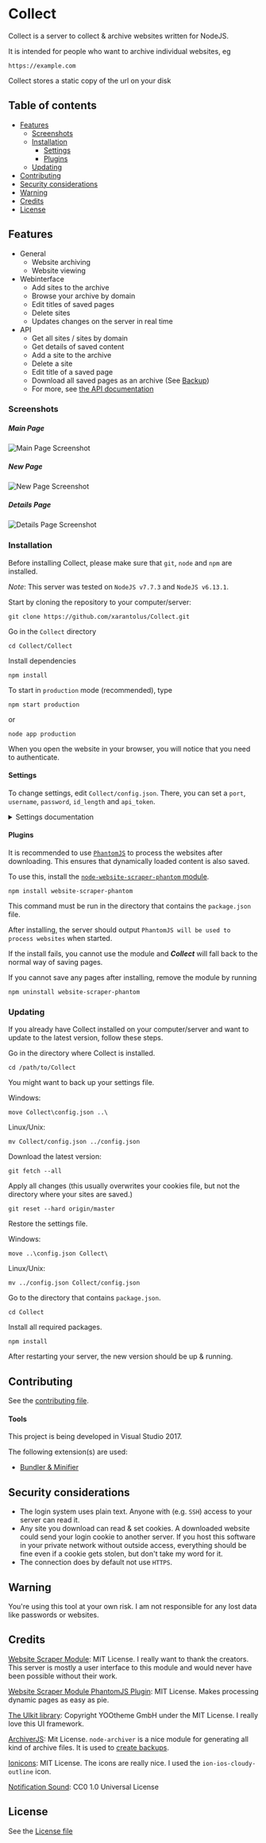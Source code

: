 # Collect
Collect is a server to collect & archive websites written for NodeJS.

It is intended for people who want to archive individual websites, eg

```
https://example.com
```

Collect stores a static copy of the url on your disk

## Table of contents
  * [Features](#features)
    + [Screenshots](#screenshots)
    + [Installation](#installation)
      - [Settings](#settings)
      - [Plugins](#plugins)
    + [Updating](#updating)
  * [Contributing](#contributing)
  * [Security considerations](#security-considerations)
  * [Warning](#warning)
  * [Credits](#credits)
  * [License](#license)


## Features
   * General
      * Website archiving
      * Website viewing
   * Webinterface
      * Add sites to the archive
      * Browse your archive by domain
      * Edit titles of saved pages
	  * Delete sites
	  * Updates changes on the server in real time
   * API
      * Get all sites / sites by domain
      * Get details of saved content
      * Add a site to the archive
	  * Delete a site
      * Edit title of a saved page
	  * Download all saved pages as an archive (See [Backup](API_doc.md#backup-get))
	  * For more, see [the API documentation](API_doc.md)


### Screenshots

##### Main Page
  ![Main Page Screenshot](.github/screenshot-main.png?raw=true)

##### New Page
  ![New Page Screenshot](.github/screenshot-new.png?raw=true)

##### Details Page
  ![Details Page Screenshot](.github/screenshot-details.png?raw=true)


### Installation
Before installing Collect, please make sure that `git`, `node` and `npm` are installed.

*Note*: This server was tested on `NodeJS v7.7.3` and `NodeJS v6.13.1`.

Start by cloning the repository to your computer/server:
```
git clone https://github.com/xarantolus/Collect.git
```

Go in the `Collect` directory
```
cd Collect/Collect
```

Install dependencies
```
npm install
```

To start in `production` mode (recommended), type
```
npm start production
```
or 
```
node app production
```

When you open the website in your browser, you will notice that you need to authenticate.

#### Settings
To change settings, edit `Collect/config.json`. There, you can set a `port`, `username`, `password`, `id_length` and `api_token`.

<details><summary>Settings documentation</summary>

###### Port
The port the server should listen on. If another program uses this port, the server will not be able to start.

###### Username
The username that should be used to log in.

###### Password
The password for this user. [Please don't use a password you use somewhere else.](#security-considerations)

###### ID length
The length of the ids the server should generate. If you save **a lot** of websites from the same domain (> ~1 million / 16<sup>length</sup>) you should change this number.

###### API token
If you like to play around with the API, you can set an API token. It is implemented so integrating apps like [Workflow](https://workflow.is) is easy.

If you don't want to use the API, it is recommended to set the token to a long random string.
</p></details>
 

#### Plugins
It is recommended to use [`PhantomJS`](http://phantomjs.org/) to process the websites after downloading.
This ensures that dynamically loaded content is also saved.


To use this, install the [`node-website-scraper-phantom` module](https://github.com/website-scraper/node-website-scraper-phantom).
```
npm install website-scraper-phantom
```

This command must be run in the directory that contains the `package.json` file.

After installing, the server should output `PhantomJS will be used to process websites` when started.

If the install fails, you cannot use the module and __*Collect*__ will fall back to the normal way of saving pages.

If you cannot save any pages after installing, remove the module by running 
```
npm uninstall website-scraper-phantom
```

### Updating
If you already have Collect installed on your computer/server and want to update to the latest version, follow these steps.

Go in the directory where Collect is installed.
```
cd /path/to/Collect
```

You might want to back up your settings file.

Windows:
```
move Collect\config.json ..\
```

Linux/Unix:
```
mv Collect/config.json ../config.json
```

Download the latest version:
```
git fetch --all
```

Apply all changes (this usually overwrites your cookies file, but not the directory where your sites are saved.)
```
git reset --hard origin/master
```

Restore the settings file.

Windows:
```
move ..\config.json Collect\
```

Linux/Unix:
```
mv ../config.json Collect/config.json
```

Go to the directory that contains `package.json`.
```
cd Collect
```

Install all required packages.
```
npm install
```

After restarting your server, the new version should be up & running.

## Contributing
See the [contributing file](.github/CONTRIBUTING.md).

#### Tools
This project is being developed in Visual Studio 2017.

The following extension(s) are used:
* [Bundler & Minifier](https://marketplace.visualstudio.com/items?itemName=MadsKristensen.BundlerMinifier)

## Security considerations
   * The login system uses plain text. Anyone with (e.g. `SSH`) access to your server can read it.
   * Any site you download can read & set cookies. A downloaded website could send your login cookie to another server. If you host this software in your private network without outside access, everything should be fine even if a cookie gets stolen, but don't take my word for it.
   * The connection does by default not use `HTTPS`.


## Warning
You're using this tool at your own risk. I am not responsible for any lost data like passwords or websites.

## Credits
   [Website Scraper Module](https://github.com/website-scraper/node-website-scraper): MIT License. I really want to thank the creators. This server is mostly a user interface to this module and would never have been possible without their work.
   
   [Website Scraper Module PhantomJS Plugin](https://github.com/website-scraper/node-website-scraper-phantom): MIT License. Makes processing dynamic pages as easy as pie.

   [The UIkit library](https://github.com/uikit/uikit): Copyright YOOtheme GmbH under the MIT License. I really love this UI framework.

   [ArchiverJS](https://github.com/archiverjs/node-archiver): Mit License. `node-archiver` is a nice module for generating all kind of archive files. It is used to [create backups](API_doc.md#backup-get).

   [Ionicons](https://github.com/ionic-team/ionicons): MIT License. The icons are really nice. I used the `ion-ios-cloudy-outline` icon.

   [Notification Sound](https://freesound.org/people/philitup321/sounds/204369/): CC0 1.0 Universal License

   
## License
See the [License file](LICENSE)
